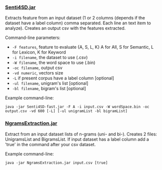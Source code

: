 ### [Senti4SD.jar](https://github.com/collab-uniba/Senti4SD/blob/master/ClassificationTask/Senti4SD.jar)
Extracts feature from an input dataset (1 or 2 columns (depends if the dataset have a label column) comma separated. Each line an text item to analyze). Creates an output csv with the features extracted.

Command-line parameters:
 
 * ```-F features```, feature to evaluate {A, S, L, K} A for All, S for Semantic, L for Lexicon, K for Keyword
 * ```-i filename```, the dataset to use (.csv)
 * ```-W filename```, the word space to use (.bin)
 * ```-oc filename```, output csv 
 * ```-vd numeric```, vectors size
 * ```-L``` if present corpus have a label column [optional]
 * ```-ul filename```, unigram's list [optional]
 * ```-bl filename```, bigram's list [optional]
 
 Example command-line:
```
java -jar Senti4SD-fast.jar -F A -i input.csv -W wordSpace.bin -oc output.csv -vd 600 [-L] [-ul unigramList -bl bigramList] 
```
### [NgramsExtraction.jar](https://github.com/collab-uniba/Senti4SD/blob/master/ClassificationTask/NgramsExtraction.jar)
Extract from an input dataset lists of n-grams (uni- and bi-). Creates 2 files: UnigramsList and BigramsList.
If input dataset has a label column add a 'true' in the command after your csv dataset.

Example command-line:
```
java -jar NgramsExtraction.jar input.csv [true]
```
